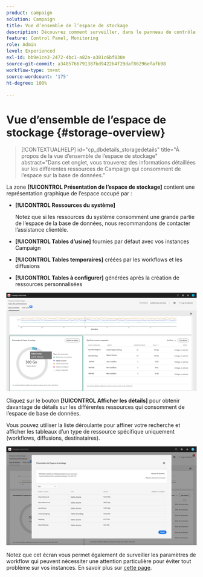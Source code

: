 ```yaml
---
product: campaign
solution: Campaign
title: Vue d’ensemble de l’espace de stockage
description: Découvrez comment surveiller, dans le panneau de contrôle, les différentes ressources Campaign qui occupent de l’espace de base de données sur vos instances.
feature: Control Panel, Monitoring
role: Admin
level: Experienced
exl-id: bb9e1ce3-2472-4bc1-a82a-a301c6bf830e
source-git-commit: a3485766791387bd9422b4f29daf86296efafb98
workflow-type: tm+mt
source-wordcount: '175'
ht-degree: 100%

---
```


# Vue d’ensemble de l’espace de stockage {#storage-overview}

>[!CONTEXTUALHELP]
>id="cp_dbdetails_storagedetails"
>title="À propos de la vue d’ensemble de l’espace de stockage"
>abstract="Dans cet onglet, vous trouverez des informations détaillées sur les différentes ressources de Campaign qui consomment de l’espace sur la base de données."

La zone **[!UICONTROL Présentation de l’espace de stockage]** contient une représentation graphique de l’espace occupé par :

* **[!UICONTROL Ressources du système]**

  Notez que si les ressources du système consomment une grande partie de l’espace de la base de données, nous recommandons de contacter l’assistance clientèle.

* **[!UICONTROL Tables d’usine]** fournies par défaut avec vos instances Campaign
* **[!UICONTROL Tables temporaires]** créées par les workflows et les diffusions
* **[!UICONTROL Tables à configurer]** générées après la création de ressources personnalisées

![](assets/database-storage-overview.png)

Cliquez sur le bouton **[!UICONTROL Afficher les détails]** pour obtenir davantage de détails sur les différentes ressources qui consomment de l’espace de base de données.

Vous pouvez utiliser la liste déroulante pour affiner votre recherche et afficher les tableaux d’un type de ressource spécifique uniquement (workflows, diffusions, destinataires).

![](assets/database-storage-details.png)

Notez que cet écran vous permet également de surveiller les paramètres de workflow qui peuvent nécessiter une attention particulière pour éviter tout problème sur vos instances. En savoir plus sur [cette page](workflow-monitoring.md).
